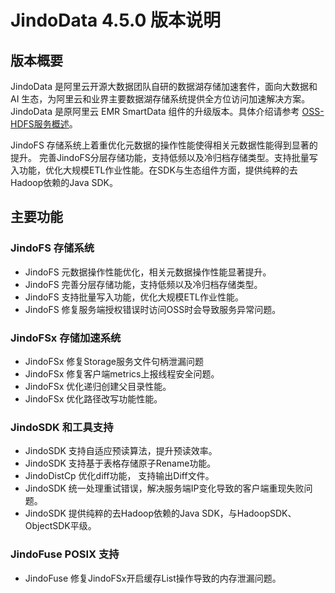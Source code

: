 # JindoData 4.5.0 版本说明
## 版本概要
JindoData 是阿里云开源大数据团队自研的数据湖存储加速套件，面向大数据和 AI 生态，为阿里云和业界主要数据湖存储系统提供全方位访问加速解决方案。JindoData 是原阿里云 EMR SmartData 组件的升级版本。具体介绍请参考 [OSS-HDFS服务概述](https://help.aliyun.com/document_detail/405089.htm)。

JindoFS 存储系统上着重优化元数据的操作性能使得相关元数据性能得到显著的提升。 完善JindoFS分层存储功能，支持低频以及冷归档存储类型。支持批量写入功能，优化大规模ETL作业性能。在SDK与生态组件方面，提供纯粹的去Hadoop依赖的Java SDK。


## 主要功能
### JindoFS 存储系统
- JindoFS 元数据操作性能优化，相关元数据操作性能显著提升。
- JindoFS 完善分层存储功能，支持低频以及冷归档存储类型。
- JindoFS 支持批量写入功能，优化大规模ETL作业性能。
- JindoFS 修复服务端授权错误时访问OSS时会导致服务异常问题。

### JindoFSx 存储加速系统
- JindoFSx 修复Storage服务文件句柄泄漏问题
- JindoFSx 修复客户端metrics上报线程安全问题。
- JindoFSx 优化递归创建父目录性能。
- JindoFSx 优化路径改写功能性能。

### JindoSDK 和工具支持
- JindoSDK 支持自适应预读算法，提升预读效率。
- JindoSDK 支持基于表格存储原子Rename功能。
- JindoDistCp 优化diff功能， 支持输出Diff文件。
- JindoSDK 统一处理重试错误，解决服务端IP变化导致的客户端重现失败问题。
- JindoSDK 提供纯粹的去Hadoop依赖的Java SDK，与HadoopSDK、ObjectSDK平级。

### JindoFuse POSIX 支持
- JindoFuse 修复JindoFSx开启缓存List操作导致的内存泄漏问题。